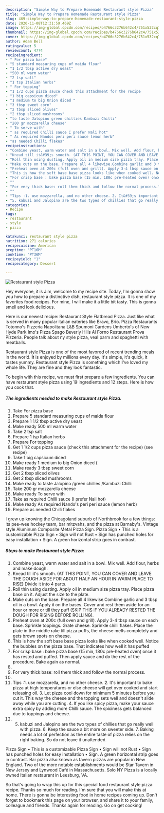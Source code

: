 ```yaml
---
description: "Simple Way to Prepare Homemade Restaurant style Pizza"
title: "Simple Way to Prepare Homemade Restaurant style Pizza"
slug: 469-simple-way-to-prepare-homemade-restaurant-style-pizza
date: 2020-11-08T12:31:50.469Z
image: https://img-global.cpcdn.com/recipes/b4766c3276b642c4/751x532cq70/restaurant-style-pizza-recipe-main-photo.jpg
thumbnail: https://img-global.cpcdn.com/recipes/b4766c3276b642c4/751x532cq70/restaurant-style-pizza-recipe-main-photo.jpg
cover: https://img-global.cpcdn.com/recipes/b4766c3276b642c4/751x532cq70/restaurant-style-pizza-recipe-main-photo.jpg
author: Adam Bell
ratingvalue: 5
reviewcount: 4774
recipeingredient:
- " For pizza base"
- "5 standard measuring cups of maida flour"
- "1 1/2 tbsp active dry ueast"
- "500 ml warm water"
- "2 tsp salt"
- "1 tsp Italian herbs"
- " For topping"
- "1 1/2 cups pizza sauce check this attachment for the recipe           see recipe"
- "1 big capsicum diced"
- "1 medium to big Onion diced "
- "3 tbsp sweet corn"
- "2 tbsp sliced olives"
- "2 tbsp sliced mushrooms"
- "to taste Jalopino green chillies Kambuzi Chilli"
- "200 gr mozzarella cheese"
- " To serve with"
- " as required Chilli sauce I prefer Nali hot"
- " As required Nandos peri peri sauce lemon herb"
- "as needed Chilli flakes"
recipeinstructions:
- "Combine yeast, warm water and salt in a bowl. Mix well. Add flour, herbs and make dough."
- "Knead till it&#39;s smooth. (AT THIS POINT, YOU CAN COVER AND LEAVE THE DOUGH ASIDE FOR ABOUT HALF AN HOUR IN WARM PLACE TO RISE) Divide it into 4 parts."
- "Roll thin using dusting. Apply oil in medium size pizza tray. Place pizza base on it. Adjust the size to the plate."
- "Make cuts on the base. Prepare all 4 likewise.Combine garlic and 3 tbsp oil in a bowl. Apply it on the bases. Cover and rest them aside for an hour or more or till they puff (SKIP THIS IF YOU ALREADY RESTED THE DOUGH FOR RISING BEFORE ROLLING)."
- "Preheat oven at 200c (full oven and grill). Apply 3-4 tbsp sauce on each base. Sprinkle toppings. Grate cheese. Sprinkle chilli flakes. Place the plate in the middle rake till pizza puffs, the cheese melts completely and gets brown spots on cheese."
- "This is how the soft base base pizza looks like when cooked well. Notice the bubbles on the pizza base. That indicates how well it has puffed"
- "For crisp base : bake pizza base (15 min, 180c pre-heated oven) once it has rested and puffed. Then apply sauce and do the rest of the procedure. Bake again as normal."
- ""
- "For very thick base: roll them thick and follow the normal process."
- ""
- "Tips :1. use mozzarella, and no other cheese. 2. It&#39;s important to bake pizza at high temperatures or else cheese will get over cooked and start releasing oil. 3. Let pizza cool down for minimum 5 minutes before you cut it. This way the cheese and the topping sets well and doesn&#39;t slide away while you are cutting. 4. If you like spicy pizza, make your sauce extra spicy by adding more Chilli sauce. The spiciness gets balanced due to toppings and cheese."
- "5. kabuzi and Jalopino are the two types of chillies that go really well with pizza. 6. Keep the sauce a bit more on sweeter side. 7. Baking needs a lot of perfection as the entire taste of pizza relies on the right baking. So do not leave it unattended."
categories:
- Recipe
tags:
- restaurant
- style
- pizza

katakunci: restaurant style pizza 
nutrition: 271 calories
recipecuisine: American
preptime: "PT16M"
cooktime: "PT36M"
recipeyield: "1"
recipecategory: Dessert

---
```



![Restaurant style Pizza](https://img-global.cpcdn.com/recipes/b4766c3276b642c4/751x532cq70/restaurant-style-pizza-recipe-main-photo.jpg)

Hey everyone, it is Jim, welcome to my recipe site. Today, I'm gonna show you how to prepare a distinctive dish, restaurant style pizza. It is one of my favorites food recipes. For mine, I will make it a little bit tasty. This is gonna smell and look delicious.

Here is our newest recipe: Restaurant Style Flatbread Pizza. Just like what is served in many popular italian eateries like Bravo, Brio. Pizza Restaurants Totonno&#39;s Pizzeria Napolitana L&amp;B Spumoni Gardens Umberto&#39;s of New Hyde Park Imo&#39;s Pizza Spago Beverly Hills Al Forno Restaurant Prova Pizzeria. People talk about ny style pizza, veal parm and spaghetti with meatballs.

Restaurant style Pizza is one of the most favored of recent trending meals in the world. It is enjoyed by millions every day. It's simple, it's quick, it tastes yummy. Restaurant style Pizza is something which I've loved my whole life. They are fine and they look fantastic.


To begin with this recipe, we must first prepare a few ingredients. You can have restaurant style pizza using 19 ingredients and 12 steps. Here is how you cook that.

<!--inarticleads1-->

##### The ingredients needed to make Restaurant style Pizza:

1. Take  For pizza base
1. Prepare 5 standard measuring cups of maida flour
1. Prepare 1 1/2 tbsp active dry ueast
1. Make ready 500 ml warm water
1. Take 2 tsp salt
1. Prepare 1 tsp Italian herbs
1. Prepare  For topping
1. Get 1 1/2 cups pizza sauce (check this attachment for the recipe)           (see recipe)
1. Take 1 big capsicum diced
1. Make ready 1 medium to big Onion diced (
1. Make ready 3 tbsp sweet corn
1. Get 2 tbsp sliced olives
1. Get 2 tbsp sliced mushrooms
1. Make ready to taste Jalopino /green chillies /Kambuzi Chilli
1. Take 200 gr mozzarella cheese
1. Make ready  To serve with
1. Take  as required Chilli sauce (I prefer Nali hot)
1. Make ready  As required Nando&#39;s peri peri sauce (lemon herb)
1. Prepare as needed Chilli flakes


I grew up knowing the Chicagoland suburb of Northbrook for a few things: its pee-wee hockey team, bar mitzvahs, and the pizza at Barnaby&#39;s. Vintage style Aluminum Composite Metal Pizza Sign. Pizza Sign • This is a customizable Pizza Sign • Sign will not Rust • Sign has punched holes for easy installation • Sign. A green horizontal strip goes in contrast. 

<!--inarticleads2-->

##### Steps to make Restaurant style Pizza:

1. Combine yeast, warm water and salt in a bowl. Mix well. Add flour, herbs and make dough.
1. Knead till it&#39;s smooth. (AT THIS POINT, YOU CAN COVER AND LEAVE THE DOUGH ASIDE FOR ABOUT HALF AN HOUR IN WARM PLACE TO RISE) Divide it into 4 parts.
1. Roll thin using dusting. Apply oil in medium size pizza tray. Place pizza base on it. Adjust the size to the plate.
1. Make cuts on the base. Prepare all 4 likewise.Combine garlic and 3 tbsp oil in a bowl. Apply it on the bases. Cover and rest them aside for an hour or more or till they puff (SKIP THIS IF YOU ALREADY RESTED THE DOUGH FOR RISING BEFORE ROLLING).
1. Preheat oven at 200c (full oven and grill). Apply 3-4 tbsp sauce on each base. Sprinkle toppings. Grate cheese. Sprinkle chilli flakes. Place the plate in the middle rake till pizza puffs, the cheese melts completely and gets brown spots on cheese.
1. This is how the soft base base pizza looks like when cooked well. Notice the bubbles on the pizza base. That indicates how well it has puffed
1. For crisp base : bake pizza base (15 min, 180c pre-heated oven) once it has rested and puffed. Then apply sauce and do the rest of the procedure. Bake again as normal.
1. 
1. For very thick base: roll them thick and follow the normal process.
1. 
1. Tips :1. use mozzarella, and no other cheese. 2. It&#39;s important to bake pizza at high temperatures or else cheese will get over cooked and start releasing oil. 3. Let pizza cool down for minimum 5 minutes before you cut it. This way the cheese and the topping sets well and doesn&#39;t slide away while you are cutting. 4. If you like spicy pizza, make your sauce extra spicy by adding more Chilli sauce. The spiciness gets balanced due to toppings and cheese.
1. 5. kabuzi and Jalopino are the two types of chillies that go really well with pizza. 6. Keep the sauce a bit more on sweeter side. 7. Baking needs a lot of perfection as the entire taste of pizza relies on the right baking. So do not leave it unattended.


Pizza Sign • This is a customizable Pizza Sign • Sign will not Rust • Sign has punched holes for easy installation • Sign. A green horizontal strip goes in contrast. Bar pizza also known as tavern pizzas are popular in New England. Two of the more notable establishments would be Star Tavern in New Jersey and Lynwood Café in Massachusetts. Solo NY Pizza is a locally owned Italian restaurant in Leesburg, VA. 

So that's going to wrap this up for this special food restaurant style pizza recipe. Thanks so much for reading. I'm sure that you will make this at home. There is gonna be interesting food in home recipes coming up. Don't forget to bookmark this page on your browser, and share it to your family, colleague and friends. Thanks again for reading. Go on get cooking!
